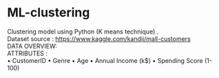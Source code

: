 # ML-clustering
Clustering model using Python (K means technique) .<br/>
Dataset source : https://www.kaggle.com/kandij/mall-customers<br/>
DATA OVERVIEW:<br/>
ATTRIBUTES :<br/>
•	CustomerID
•	Genre
•	Age
•	Annual Income (k$)
•	Spending Score (1-100)

